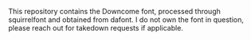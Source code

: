 This repository contains the Downcome font, processed through squirrelfont and obtained from dafont. I do not own the font in question, please reach out for takedown requests if applicable.
